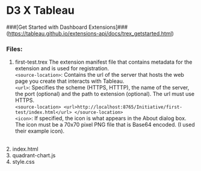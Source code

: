 # D3 X Tableau

###[Get Started with Dashboard Extensions]###(https://tableau.github.io/extensions-api/docs/trex_getstarted.html)

### Files:
1. first-test.trex
The extension manifest file that contains metadata for the extension and is used for registration.
<br> `<source-location>`: Contains the url of the server that hosts the web page you create that interacts with Tableau.
<br> `<url>`: Specifies the scheme (HTTPS, HTTTP), the name of the server, the port (optional) and the path to extension (optional). The url must use HTTPS.
<br>`<source-location>
  <url>http://localhost:8765/Initiative/first-test/index.html</url>
</source-location>`
<br> `<icon>`: If specified, the icon is what appears in the About dialog box. The icon must be a 70x70 pixel PNG file that is Base64 encoded. (I used their example icon).

<br> 2. index.html
<br> 3. quadrant-chart.js
<br> 4. style.css

